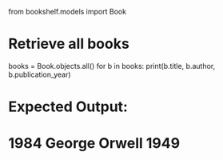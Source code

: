 from bookshelf.models import Book

# Retrieve all books
books = Book.objects.all()
for b in books:
    print(b.title, b.author, b.publication_year)

# Expected Output:
# 1984 George Orwell 1949
